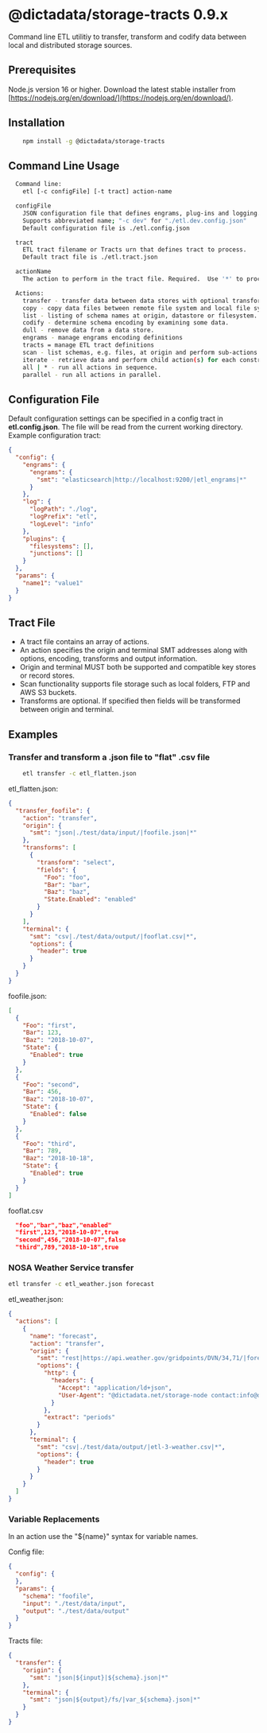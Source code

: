 # @dictadata/storage-tracts 0.9.x

Command line ETL utilitiy to transfer, transform and codify data between local and distributed storage sources.

## Prerequisites

Node.js version 16 or higher.  Download the latest stable installer from [https://nodejs.org/en/download/](https://nodejs.org/en/download/).

## Installation

```bash
    npm install -g @dictadata/storage-tracts
```

## Command Line Usage

```bash
  Command line:
    etl [-c configFile] [-t tract] action-name

  configFile
    JSON configuration file that defines engrams, plug-ins and logging.
    Supports abbreviated name; "-c dev" for "./etl.dev.config.json"
    Default configuration file is ./etl.config.json

  tract
    ETL tract filename or Tracts urn that defines tract to process.
    Default tract file is ./etl.tract.json

  actionName
    The action to perform in the tract file. Required.  Use '*' to process all actions.

  Actions:
    transfer - transfer data between data stores with optional transforms.
    copy - copy data files between remote file system and local file system.
    list - listing of schema names at origin, datastore or filesystem.
    codify - determine schema encoding by examining some data.
    dull - remove data from a data store.
    engrams - manage engrams encoding definitions
    tracts = manage ETL tract definitions
    scan - list schemas, e.g. files, at origin and perform sub-actions for each schema.
    iterate - retrieve data and perform child action(s) for each construct.
    all | * - run all actions in sequence.
    parallel - run all actions in parallel.
```

## Configuration File

Default configuration settings can be specified in a config tract in **etl.config.json**.  The file will be read from the current working directory.  Example configuration tract:

```json
{
  "config": {
    "engrams": {
      "engrams": {
        "smt": "elasticsearch|http://localhost:9200/|etl_engrams|*"
      }
    },
    "log": {
      "logPath": "./log",
      "logPrefix": "etl",
      "logLevel": "info"
    },
    "plugins": {
      "filesystems": [],
      "junctions": []
    }
  },
  "params": {
    "name1": "value1"
  }
}
```

## Tract File

- A tract file contains an array of actions.
- An action specifies the origin and terminal SMT addresses along with options, encoding, transforms and output information.
- Origin and terminal MUST both be supported and compatible key stores or record stores.
- Scan functionality supports file storage such as local folders, FTP and AWS S3 buckets.
- Transforms are optional. If specified then fields will be transformed between origin and terminal.

## Examples

### Transfer and transform a .json file to "flat" .csv file

```bash
    etl transfer -c etl_flatten.json
```

etl_flatten.json:

```json
{
  "transfer_foofile": {
    "action": "transfer",
    "origin": {
      "smt": "json|./test/data/input/|foofile.json|*"
    },
    "transforms": [
      {
        "transform": "select",
        "fields": {
          "Foo": "foo",
          "Bar": "bar",
          "Baz": "baz",
          "State.Enabled": "enabled"
        }
      }
    ],
    "terminal": {
      "smt": "csv|./test/data/output/|fooflat.csv|*",
      "options": {
        "header": true
      }
    }
  }
}
```

foofile.json:

```json
[
  {
    "Foo": "first",
    "Bar": 123,
    "Baz": "2018-10-07",
    "State": {
      "Enabled": true
    }
  },
  {
    "Foo": "second",
    "Bar": 456,
    "Baz": "2018-10-07",
    "State": {
      "Enabled": false
    }
  },
  {
    "Foo": "third",
    "Bar": 789,
    "Baz": "2018-10-18",
    "State": {
      "Enabled": true
    }
  }
]
```

fooflat.csv

```json
  "foo","bar","baz","enabled"
  "first",123,"2018-10-07",true
  "second",456,"2018-10-07",false
  "third",789,"2018-10-18",true
```

### NOSA Weather Service transfer

```bash
etl transfer -c etl_weather.json forecast
```

etl_weather.json:

```json
{
  "actions": [
    {
      "name": "forecast",
      "action": "transfer",
      "origin": {
        "smt": "rest|https://api.weather.gov/gridpoints/DVN/34,71/|forecast|=*",
        "options": {
          "http": {
            "headers": {
              "Accept": "application/ld+json",
              "User-Agent": "@dictadata.net/storage-node contact:info@dictadata.net"
            }
          },
          "extract": "periods"
        }
      },
      "terminal": {
        "smt": "csv|./test/data/output/|etl-3-weather.csv|*",
        "options": {
          "header": true
        }
      }
    }
  ]
}
```

### Variable Replacements

In an action use the "${name}" syntax for variable names.

Config file:

```json
{
  "config": {
  },
  "params": {
    "schema": "foofile",
    "input": "./test/data/input",
    "output": "./test/data/output"
  }
}
```

Tracts file:

```json
{
  "transfer": {
    "origin": {
      "smt": "json|${input}|${schema}.json|*"
    },
    "terminal": {
      "smt": "json|${output}/fs/|var_${schema}.json|*"
    }
  }
}
```
